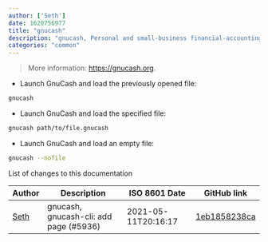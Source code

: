 ```yaml
---
author: ['Seth']
date: 1620756977
title: "gnucash"
description: "gnucash, Personal and small-business financial-accounting software."
categories: "common"
---
```

> More information: <https://gnucash.org>.

- Launch GnuCash and load the previously opened file:

```bash
gnucash
```

- Launch GnuCash and load the specified file:

```bash
gnucash path/to/file.gnucash
```

- Launch GnuCash and load an empty file:

```bash
gnucash --nofile
```
List of changes to this documentation


Author | Description | ISO 8601 Date | GitHub link
------|-----|-----|-----
[Seth](mailto:seth@falco.fun) | gnucash, gnucash-cli: add page (#5936) | 2021-05-11T20:16:17 | [1eb1858238ca](https://github.com/tldr-pages/tldr/commit/1eb1858238cac7b3d006fd191b35f8ad37041169)

